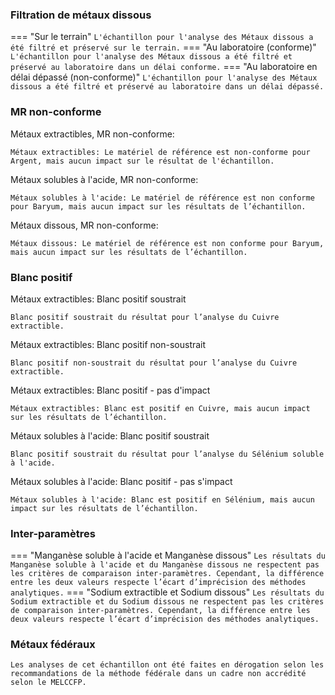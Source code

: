 ### Filtration de métaux dissous

=== "Sur le terrain"
    ```
    L'échantillon pour l'analyse des Métaux dissous a été filtré et préservé sur le terrain.
    ```
=== "Au laboratoire (conforme)"
    ```
    L'échantillon pour l'analyse des Métaux dissous a été filtré et préservé au laboratoire dans un délai conforme.
    ```
=== "Au laboratoire en délai dépassé (non-conforme)"
    ```
    L'échantillon pour l'analyse des Métaux dissous a été filtré et préservé au laboratoire dans un délai dépassé.
    ```

### MR non-conforme
Métaux extractibles, MR non-conforme:
```
Métaux extractibles: Le matériel de référence est non-conforme pour Argent, mais aucun impact sur le résultat de l'échantillon.
```
Métaux solubles à l'acide, MR non-conforme:
```
Métaux solubles à l'acide: Le matériel de référence est non conforme pour Baryum, mais aucun impact sur les résultats de l’échantillon. 
```
Métaux dissous, MR non-conforme:
```
Métaux dissous: Le matériel de référence est non conforme pour Baryum, mais aucun impact sur les résultats de l’échantillon. 
```
### Blanc positif
Métaux extractibles: Blanc positif soustrait
```
Blanc positif soustrait du résultat pour l’analyse du Cuivre extractible.
```
Métaux extractibles: Blanc positif non-soustrait
```
Blanc positif non-soustrait du résultat pour l’analyse du Cuivre extractible.
```
Métaux extractibles: Blanc positif - pas d'impact
```
Métaux extractibles: Blanc est positif en Cuivre, mais aucun impact sur les résultats de l’échantillon.
```
Métaux solubles à l'acide: Blanc positif soustrait
```
Blanc positif soustrait du résultat pour l’analyse du Sélénium soluble à l'acide.
```
Métaux solubles à l'acide: Blanc positif - pas s'impact
```
Métaux solubles à l'acide: Blanc est positif en Sélénium, mais aucun impact sur les résultats de l’échantillon.
```

### Inter-paramètres
=== "Manganèse soluble à l'acide et Manganèse dissous"
    ```
    Les résultats du Manganèse soluble à l'acide et du Manganèse dissous ne respectent pas les critères de comparaison inter-paramètres. Cependant, la différence entre les deux valeurs respecte l’écart d’imprécision des méthodes analytiques.
    ```
=== "Sodium extractible et Sodium dissous"
    ```
    Les résultats du Sodium extractible et du Sodium dissous ne respectent pas les critères de comparaison inter-paramètres. Cependant, la différence entre les deux valeurs respecte l’écart d’imprécision des méthodes analytiques.
    ```

### Métaux fédéraux
```
Les analyses de cet échantillon ont été faites en dérogation selon les recommandations de la méthode fédérale dans un cadre non accrédité selon le MELCCFP.
```